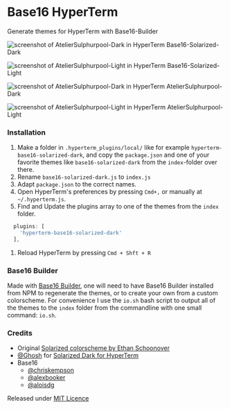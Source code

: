 # Base16 HyperTerm

Generate themes for HyperTerm with Base16-Builder

![screenshot of AtelierSulphurpool-Dark in HyperTerm](http://atelierbram.github.io/syntax-highlighting/assets/img/hyperterm-base16-solarized-dark-screenshot.png)
Base16-Solarized-Dark

![screenshot of AtelierSulphurpool-Light in HyperTerm](http://atelierbram.github.io/syntax-highlighting/assets/img/hyperterm-base16-solarized-light-screenshot.png)
Base16-Solarized-Light

![screenshot of AtelierSulphurpool-Dark in HyperTerm](http://atelierbram.github.io/syntax-highlighting/assets/img/hyperterm-atelier-sulphurpool-dark-screenshot.png)
AtelierSulphurpool-Dark

![screenshot of AtelierSulphurpool-Light in HyperTerm](http://atelierbram.github.io/syntax-highlighting/assets/img/hyperterm-atelier-sulphurpool-light-screenshot.png)
AtelierSulphurpool-Light

### Installation

1. Make a folder in `.hyperterm_plugins/local/` like for example `hyperterm-base16-solarized-dark`, and copy the `package.json` and one of your favorite themes like `base16-solarized-dark` from the `index`-folder over there.
1. Rename `base16-solarized-dark.js` to `index.js`
1. Adapt `package.json` to the correct names.
1. Open HyperTerm's preferences by pressing `Cmd+,` or manually at `~/.hyperterm.js`.
1. Find and Update the plugins array to one of the themes from the `index` folder.
```js
  plugins: [
    'hyperterm-base16-solarized-dark'
  ],
```
1. Reload HyperTerm by pressing `Cmd + Shft + R`

### Base16 Builder
Made with [Base16 Builder](https://github.com/base16-builder/base16-builder), one will need to have Base16 Builder installed from NPM to regenerate the themes, or to create your own from a custom colorscheme. For convenience I use the `io.sh` bash script to output all of the themes to the `index` folder from the commandline with one small command: `io.sh`.

### Credits
- Original [Solarized colorscheme by Ethan Schoonover](http://ethanschoonover.com/solarized)
- [@Ghosh](https://github.com/Ghosh/hyperterm-solarized-dark) for [Solarized Dark for HyperTerm](https://github.com/Ghosh/hyperterm-solarized-dark)
- Base16
  - [@chriskempson](https://github.com/chriskempson)
  - [@alexbooker](https://github.com/alexbooker)
  - [@aloisdg](https://github.com/aloisdg)

Released under [MIT Licence](http://atelierbram.mit-license.org)
